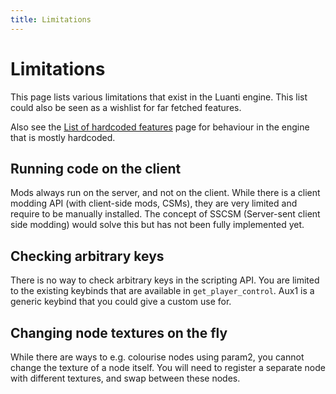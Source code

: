 ```yaml
---
title: Limitations
---
```


# Limitations
This page lists various limitations that exist in the Luanti engine. This list could also be seen as a wishlist for far fetched features.

Also see the [List of hardcoded features](/for-creators/list-of-hardcoded-features) page for behaviour in the engine that is mostly hardcoded.

## Running code on the client
Mods always run on the server, and not on the client. While there is a client modding API (with client-side mods, CSMs), they are very limited and require to be manually installed. The concept of SSCSM (Server-sent client side modding) would solve this but has not been fully implemented yet.

## Checking arbitrary keys
There is no way to check arbitrary keys in the scripting API. You are limited to the existing keybinds that are available in `get_player_control`. Aux1 is a generic keybind that you could give a custom use for.

## Changing node textures on the fly
While there are ways to e.g. colourise nodes using param2, you cannot change the texture of a node itself. You will need to register a separate node with different textures, and swap between these nodes.

